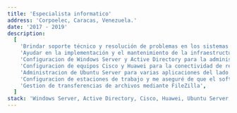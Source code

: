 ```yaml
---
title: 'Especialista informatico'
address: 'Corpoelec, Caracas, Venezuela.'
date: '2017 - 2019'
description:
  [
    'Brindar soporte técnico y resolución de problemas en los sistemas de TI y usuarios',
    'Ayudar en la implementación y el mantenimiento de la infraestructura de red',
    'Configuracion de Windows Server y Active Directory para la administración de usuarios',
    'Configuracion de equipos Cisco y Huawei para la conectividad de red',
    'Administracion de Ubuntu Server para varias aplicaciones del lado del servidor',
    'Configuracion de estaciones de trabajo y me aseguré de que el software se instalara correctamente',
    'Gestion de transferencias de archivos mediante FileZilla',
  ]
stack: 'Windows Server, Active Directory, Cisco, Huawei, Ubuntu Server, FileZilla.'
---
```

